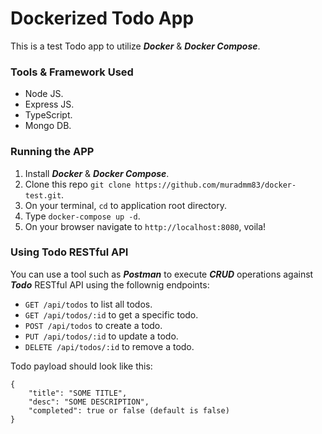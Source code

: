 # Dockerized Todo App

This is a test Todo app to utilize **_Docker_** & **_Docker Compose_**.

### Tools & Framework Used
- Node JS.
- Express JS.
- TypeScript.
- Mongo DB.

### Running the APP
1. Install **_Docker_** & **_Docker Compose_**.
1. Clone this repo `git clone https://github.com/muradmm83/docker-test.git`.
1. On your terminal, `cd` to application root directory.
1. Type `docker-compose up -d`.
1. On your browser navigate to `http://localhost:8080`, voila!

### Using Todo RESTful API

You can use a tool such as **_Postman_** to execute **_CRUD_** operations against **_Todo_** RESTful API using the follownig endpoints:
- `GET /api/todos` to list all todos.
- `GET /api/todos/:id` to get a specific todo.
- `POST /api/todos` to create a todo.
- `PUT /api/todos/:id` to update a todo.
- `DELETE /api/todos/:id` to remove a todo.

Todo payload should look like this:
```
{
    "title": "SOME TITLE",
    "desc": "SOME DESCRIPTION",
    "completed": true or false (default is false)
}
```